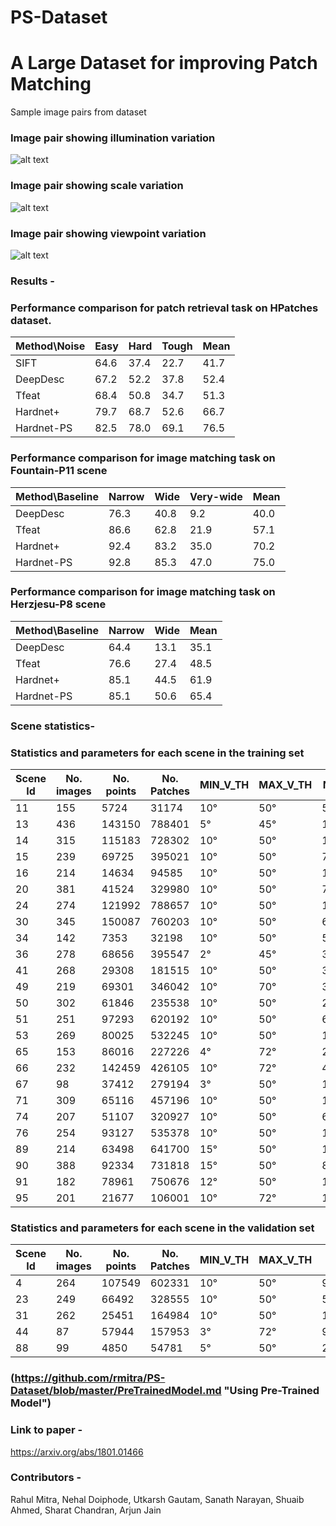 # PS-Dataset
# A Large Dataset for improving Patch Matching

Sample image pairs from dataset
### Image pair showing illumination variation
![alt text](https://github.com/rmitra/PS-Dataset/blob/master/PS-illum.jpg)
 <br /> 
### Image pair showing scale variation
![alt text](https://github.com/rmitra/PS-Dataset/blob/master/PS-scale.jpg)
 <br /> 
### Image pair showing viewpoint variation
![alt text](https://github.com/rmitra/PS-Dataset/blob/master/PS-view.jpg)
 <br /> 


### Results -
### Performance comparison for patch retrieval task on HPatches dataset.

| Method\Noise  | Easy  |  Hard | Tough  | Mean  |
| ----- | ----- | ---- | ----- | ----- |
|SIFT| 64.6 |37.4 | 22.7 | 41.7|
|DeepDesc| 67.2 | 52.2 |37.8 |  52.4 |
|Tfeat| 68.4 | 50.8 |34.7  |51.3|
|Hardnet+| 79.7 | 68.7 | 52.6| 66.7|
|Hardnet-PS|82.5 | 78.0 |69.1 |76.5|


### Performance comparison for image matching task on Fountain-P11 scene

| Method\Baseline  | Narrow  |  Wide | Very-wide  | Mean  |
| ----- | ----- | ---- | ----- | ----- |
|DeepDesc| 76.3  | 40.8 |9.2  | 40.0|
|Tfeat| 86.6  |62.8 | 21.9 | 57.1|
|Hardnet+| 92.4  | 83.2 | 35.0 | 70.2|
|Hardnet-PS|92.8|85.3|47.0 |75.0|

### Performance comparison for image matching task on Herzjesu-P8 scene

| Method\Baseline  | Narrow  |  Wide  | Mean  |
| ----- | ----- | ---- | ----- | 
|DeepDesc|64.4 | 13.1 | 35.1|
|Tfeat| 76.6 |  27.4 | 48.5|
|Hardnet+| 85.1 | 44.5 | 61.9|
|Hardnet-PS| 85.1| 50.6 | 65.4|


### Scene statistics-
### Statistics and parameters for each scene in the training set

|Scene Id | No. images | No. points | No. Patches | MIN_V_TH | MAX_V_TH | No. Pairs |
| ----- | ----- | ---- | ----- | ----- | ----- | ----- |
|11 | 155 | 5724 | 31174 | 10° | 50°  | 59098 |
|13 | 436 | 143150 | 788401 | 5° | 45°  | 1447833 |
|14 | 315 | 115183 | 728302 | 10° | 50° | 1257142 |
|15 | 239 | 69725 | 395021 | 10° | 50°  | 733752 |
|16 | 214 | 14634 | 94585 | 10° | 50°  | 161737 |
|20 | 381 | 41524 | 329980 | 10° | 50°  | 702957 |
|24 | 274 | 121992 | 788657 | 10° | 50°  | 1713912 |
|30 | 345 | 150087 | 760203 | 10° | 50°  | 603327 |
|34 | 142 | 7353 | 32198 | 10° | 50°  | 52460 |
|36 | 278 | 68656 | 395547 | 2° |45°  | 361799 |
|41 | 268 | 29308 | 181515 | 10° | 50° | 372813 |
|49 | 219 | 69301 | 346042 | 10° | 70° | 325492 |
|50 | 302 | 61846 | 235538 | 10° | 50° | 294323 |
|51 | 251 | 97293 | 620192 | 10° | 50°  | 692386 |
|53 | 269 | 80025 | 532245 | 10° | 50°  | 1399146 |
|65 | 153 | 86016 | 227226 | 4°| 72°  | 202294 |
|66 | 232 | 142459 | 426105 | 10° | 72°  | 411762 |
|67 | 98 |37412 | 279194 | 3° | 50°  | 1372920|
|71 | 309 | 65116 | 457196 | 10° | 50°  | 1111475 |
|74 | 207 | 51107 | 320927 | 10° | 50°  | 662981|
|76 | 254 | 93127 | 535378 | 10° | 50°  | 1172380|
|89 | 214 | 63498 | 641700 | 15° | 50°  | 1503677 |
|90 | 388 | 92334 | 731818 | 15° | 50°  | 811130 |
|91 | 182 | 78961 | 750676 | 12° | 50°  | 1664135|
|95 | 201 | 21677 | 106001 | 10° | 72°  | 110641|


### Statistics and parameters for each scene in the validation set

|Scene Id | No. images | No. points | No. Patches | MIN_V_TH | MAX_V_TH  | No. Pairs |
| ----- | ----- | ---- | ----- | ----- | ----- | ---- |
|4 | 264 | 107549 | 602331 | 10° | 50°  | 965990 |
|23 | 249 | 66492 | 328555 | 10° | 50° |576180 |
|31 | 262 | 25451 | 164984 | 10° | 50°  | 147734|
|44 | 87 | 57944 | 157953 | 3° | 72°  | 98134 |
|88 | 99 | 4850 |54781 | 5° |50°  | 235524 |


### (https://github.com/rmitra/PS-Dataset/blob/master/PreTrainedModel.md "Using Pre-Trained Model")

### Link to paper -
https://arxiv.org/abs/1801.01466

### Contributors - 
Rahul Mitra, Nehal Doiphode, Utkarsh Gautam, Sanath Narayan, Shuaib Ahmed, Sharat Chandran, Arjun Jain
